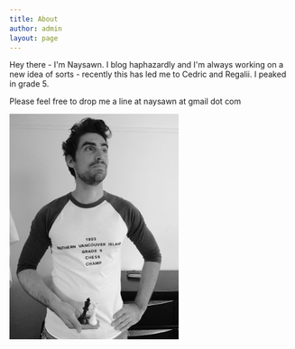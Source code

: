 ```yaml
---
title: About
author: admin
layout: page
---
```


Hey there - I'm Naysawn. I blog haphazardly and I'm always working on a new idea of sorts - recently this has led me to Cedric and Regalii. I peaked in grade 5.

Please feel free to drop me a line at naysawn at gmail dot com

<img style="width: 300px;" src="/blog_assets/photos/chess.jpg" />
